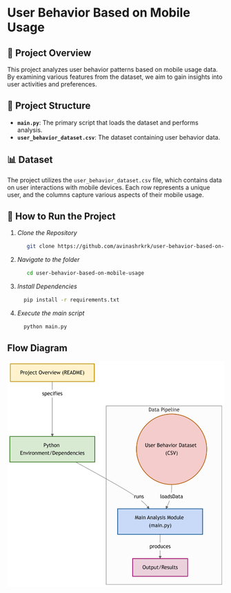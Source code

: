 # User Behavior Based on Mobile Usage

## 📌 Project Overview
  This project analyzes user behavior patterns based on mobile usage data. By examining various features from the dataset, we aim to gain insights into user activities and preferences.

## 📂 Project Structure
  - **`main.py`**:  The primary script that loads the dataset and performs analysis.
  - **`user_behavior_dataset.csv`**: The dataset containing user behavior data.

## 📊 Dataset
  The project utilizes the `user_behavior_dataset.csv` file, which contains data on user interactions with mobile devices. Each row represents a unique user, and the columns capture various aspects of their mobile usage.

## 🚀 How to Run the Project
  1. *Clone the Repository*
     ```bash
        git clone https://github.com/avinashrkrk/user-behavior-based-on-mobile-usage.git
  2. *Navigate to the folder*
     ```bash
        cd user-behavior-based-on-mobile-usage
  3. *Install Dependencies*
     ```bash
       pip install -r requirements.txt
  4. *Execute the main script*
     ```bash
       python main.py
## Flow Diagram
![FLow Diagram](images/diagram.png)
